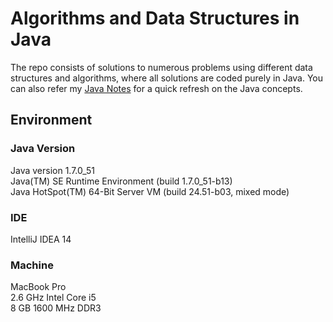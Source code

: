 # Algorithms and Data Structures in Java

The repo consists of solutions to numerous problems using different data structures and algorithms, where all solutions are coded purely in Java. You can also refer my [Java Notes](http://java.ramswaroop.me) for a quick refresh on the Java concepts.

## Environment

### Java Version
Java version 1.7.0_51  
Java(TM) SE Runtime Environment (build 1.7.0_51-b13)  
Java HotSpot(TM) 64-Bit Server VM (build 24.51-b03, mixed mode)  

### IDE
IntelliJ IDEA 14

### Machine
MacBook Pro  
2.6 GHz Intel Core i5   
8 GB 1600 MHz DDR3
